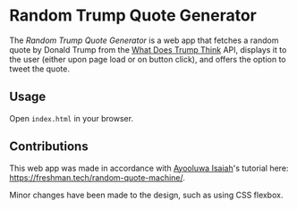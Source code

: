 # Random Trump Quote Generator
The _Random Trump Quote Generator_ is a web app that fetches a random quote by Donald Trump from the [What Does Trump Think](https://whatdoestrumpthink.com/) API, displays it to the user (either upon page load or on button click), and offers the option to tweet the quote.

## Usage
Open `index.html` in your browser.

## Contributions
This web app was made in accordance with [Ayooluwa Isaiah](https://github.com/ayoisaiah)'s tutorial here: https://freshman.tech/random-quote-machine/.

Minor changes have been made to the design, such as using CSS flexbox.
